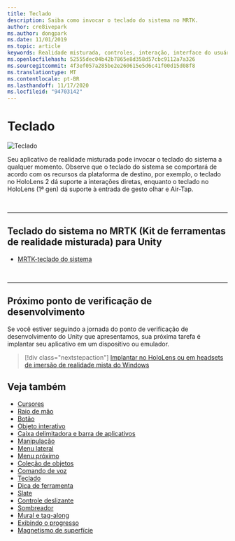 ```yaml
---
title: Teclado
description: Saiba como invocar o teclado do sistema no MRTK.
author: cre8ivepark
ms.author: dongpark
ms.date: 11/01/2019
ms.topic: article
keywords: Realidade misturada, controles, interação, interface do usuário, UX, headset de realidade misturada, headset da realidade mista do Windows, headset da realidade virtual, HoloLens, teclado, MRTK, kit de ferramentas da realidade misturada
ms.openlocfilehash: 52555dec04b42b7865e8d358d57cbc9112a7a326
ms.sourcegitcommit: 4f3ef057a285be2e260615e5d6c41f00d15d08f8
ms.translationtype: MT
ms.contentlocale: pt-BR
ms.lasthandoff: 11/17/2020
ms.locfileid: "94703142"
---
```

# <a name="keyboard"></a>Teclado

![Teclado](images/UX_Hero_Keyboard.jpg)

Seu aplicativo de realidade misturada pode invocar o teclado do sistema a qualquer momento. Observe que o teclado do sistema se comportará de acordo com os recursos da plataforma de destino, por exemplo, o teclado no HoloLens 2 dá suporte a interações diretas, enquanto o teclado no HoloLens (1ª gen) dá suporte à entrada de gesto olhar e Air-Tap.


<br>

---

## <a name="system-keyboard-in-mrtk-mixed-reality-toolkit-for-unity"></a>Teclado do sistema no MRTK (Kit de ferramentas de realidade misturada) para Unity

* [MRTK-teclado do sistema](https://microsoft.github.io/MixedRealityToolkit-Unity/Documentation/README_SystemKeyboard.html)

<br>

---

## <a name="next-development-checkpoint"></a>Próximo ponto de verificação de desenvolvimento

Se você estiver seguindo a jornada do ponto de verificação de desenvolvimento do Unity que apresentamos, sua próxima tarefa é implantar seu aplicativo em um dispositivo ou emulador. 

> [!div class="nextstepaction"]
> [Implantar no HoloLens ou em headsets de imersão de realidade mista do Windows](../develop/platform-capabilities-and-apis/using-visual-studio.md)

## <a name="see-also"></a>Veja também

* [Cursores](cursors.md)
* [Raio de mão](point-and-commit.md)
* [Botão](button.md)
* [Objeto interativo](interactable-object.md)
* [Caixa delimitadora e barra de aplicativos](app-bar-and-bounding-box.md)
* [Manipulação](direct-manipulation.md)
* [Menu lateral](hand-menu.md)
* [Menu próximo](near-menu.md)
* [Coleção de objetos](object-collection.md)
* [Comando de voz](voice-input.md)
* [Teclado](keyboard.md)
* [Dica de ferramenta](tooltip.md)
* [Slate](slate.md)
* [Controle deslizante](slider.md)
* [Sombreador](shader.md)
* [Mural e tag-along](billboarding-and-tag-along.md)
* [Exibindo o progresso](progress.md)
* [Magnetismo de superfície](surface-magnetism.md)
